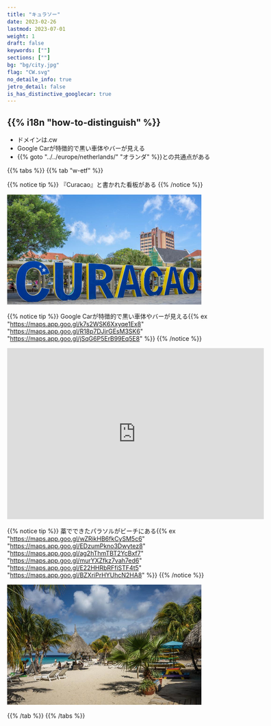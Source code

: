 ```yaml
---
title: "キュラソー"
date: 2023-02-26
lastmod: 2023-07-01
weight: 1
draft: false
keywords: [""]
sections: [""]
bg: "bg/city.jpg"
flag: "CW.svg"
no_detaile_info: true
jetro_detail: false
is_has_distinctive_googlecar: true
---
```


<div class="main-desciption country-description">
    <h2 class="section-title">{{% i18n "how-to-distinguish" %}}</h2>
    <ul class="rule-list">
        <li>ドメインは<span class="quiz">.cw</cw></li>
        <li>Google Carが特徴的で黒い車体やバーが見える</li>
        <li>{{% goto "../../europe/netherlands/" "オランダ" %}}との共通点がある</li>
    </ul>
</div>

{{% tabs %}}
{{% tab "w-etf" %}}

{{% notice tip %}}
『Curacao』と書かれた看板がある
{{% /notice %}}
<div class="googlemap-if unclickable">
<img src="./curacao_decoration_sign_blue.jpg" width="90%">
</div>

{{% notice tip %}}
Google Carが特徴的で黒い車体やバーが見える{{% ex "https://maps.app.goo.gl/k7s2WSK6Xxyqe1Ex8" "https://maps.app.goo.gl/R18p7DJjrGEsM3SK6" "https://maps.app.goo.gl/jSqG6P5ErB99Eq5E8" %}}
{{% /notice %}}
<div class="googlemap-if">
<iframe src="https://www.google.com/maps/embed?pb=!4v1697191993295!6m8!1m7!1s8GTiYuK9tcUWb9c2BroPZw!2m2!1d12.13275059710606!2d-68.89906008491423!3f355.5673252515921!4f-56.327811134298955!5f0.4000000000000002" width="600" height="400" style="border:0;" allowfullscreen="" loading="lazy" referrerpolicy="no-referrer-when-downgrade"></iframe>
</div>

{{% notice tip %}}
藁でできたパラソルがビーチにある{{% ex "https://maps.app.goo.gl/wZRikHB6fkCySM5c6" "https://maps.app.goo.gl/EDzumPkno3Dwytez8" "https://maps.app.goo.gl/ag2hThmTBT2YcBxf7" "https://maps.app.goo.gl/murYXZfkz7vah7ed6" "https://maps.app.goo.gl/E22HHRbRFfiSTF4t5" "https://maps.app.goo.gl/BZXriPrHYUhcN2HA8" %}}
{{% /notice %}}
<div class="googlemap-if">
<img src="./curacao_beach_sea_tropical.jpg" width="90%">
</div>

{{% /tab %}}
{{% /tabs %}}